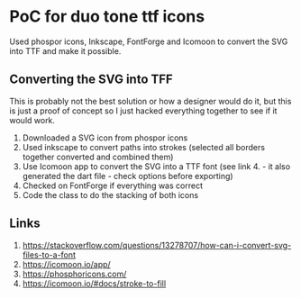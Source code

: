 # PoC for duo tone ttf icons

Used phospor icons, Inkscape, FontForge and Icomoon to convert the SVG into TTF and make it possible.

## Converting the SVG into TFF

This is probably not the best solution or how a designer would do it, but this is just a proof of concept
so I just hacked everything together to see if it would work.

1. Downloaded a SVG icon from phospor icons
2. Used inkscape to convert paths into strokes (selected all borders together converted and combined them)
3. Use Icomoon app to convert the SVG into a TTF font (see link 4. - it also generated the dart file - check options before exporting)
4. Checked on FontForge if everything was correct
5. Code the class to do the stacking of both icons

## Links
 1. https://stackoverflow.com/questions/13278707/how-can-i-convert-svg-files-to-a-font
 2. https://icomoon.io/app/
 3. https://phosphoricons.com/
 4. https://icomoon.io/#docs/stroke-to-fill
